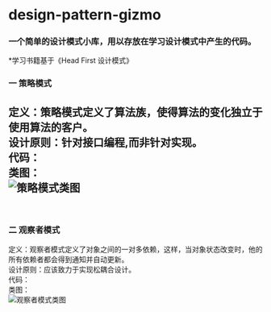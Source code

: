 # design-pattern-gizmo
### 一个简单的设计模式小库，用以存放在学习设计模式中产生的代码。  
*学习书籍基于《Head First 设计模式》  
### 一 策略模式
定义：策略模式定义了算法族，使得算法的变化独立于使用算法的客户。  
设计原则：针对接口编程,而非针对实现。  
代码：  
类图：  
![策略模式类图](https://uncomapp.oss-cn-beijing.aliyuncs.com/uncom_dynamics/strategy-mode.png)  
---  
<br/>  

### 二 观察者模式  
定义：观察者模式定义了对象之间的一对多依赖，这样，当对象状态改变时，他的所有依赖者都会得到通知并自动更新。  
设计原则：应该致力于实现松耦合设计。  
代码：  
类图：  
![观察者模式类图](https://uncomapp.oss-cn-beijing.aliyuncs.com/uncom_dynamics/observer-mode.png)  


